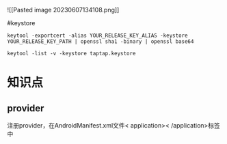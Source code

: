 ![[Pasted image 20230607134108.png]]

#keystore
```
keytool -exportcert -alias YOUR_RELEASE_KEY_ALIAS -keystore YOUR_RELEASE_KEY_PATH | openssl sha1 -binary | openssl base64
```
```
keytool -list -v -keystore taptap.keystore
```
# 知识点
## provider
注册provider，在AndroidManifest.xml文件< application>< /application>标签中